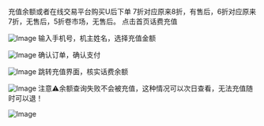 充值余额或者在线交易平台购买U后下单
7折对应原来8折，有售后，6折对应原来7折，无售后，5折卷市场，无售后。
点击首页话费充值

![Image](https://github.com/user-attachments/assets/e981ea2d-ec8d-45fb-817a-30e659ca8225)
输入手机号，机主姓名，选择充值金额

![Image](https://github.com/user-attachments/assets/b00b3d4e-7ab3-4947-8b8e-027b8ffc84d3)
确认订单，确认支付

![Image](https://github.com/user-attachments/assets/3d158d80-b1f8-43a8-b5ea-3f9ae74efd30)
跳转充值界面，核实话费余额

![Image](https://github.com/user-attachments/assets/dea1de68-ce96-4922-bcdc-4981afbd5b04)
注意⚠️余额查询失败不会被充值，这种情况可以次日查看，无法充值随时可以退！

![Image](https://github.com/user-attachments/assets/909b682b-54d8-45ac-9f8a-25699d3f6ba6)
